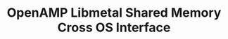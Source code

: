 ---
categories:
- bkk19
description: '> This session will describe the OpenAMP libmetal shared memory API.
  The talk will include the interface default backend implementation in Linux system'
future_image:
  featured: 'true'
  path: /assets/images/featured-images/bkk19/BKK19-111.png
session_attendee_num: '4'
session_id: BKK19-111
session_room: Session Room 3 (Lotus 10)
session_slot:
  end_time: '2019-04-01 15:25:00'
  start_time: '2019-04-01 15:00:00'
session_speakers:
- speaker_bio: OpenAMP, Linux kernel, Embedded system
  speaker_company: ''
  speaker_image: /assets/images/speakers/bkk19/WendyLiang.jpg
  speaker_location: ''
  speaker_name: Wendy Liang
  speaker_position: Xilinx, Senior Staff Engineer
  speaker_username: jiaying.liang
session_track: IoT and Embedded
tag: session
tags:
- IoT and Embedded
title: OpenAMP Libmetal Shared Memory Cross OS Interface
---